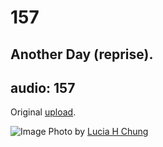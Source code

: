 # 157
## Another Day (reprise).
audio: 157
---

Original <a href="http://www.mono-log.org/snd_85/" title="(reprise)" target="_blank">upload</a>.

![Image](/assets/img/Snd-157.jpg)
Photo by <a href="http://www.mimosamoize.com" title="Lucia H Chung" target="_blank">Lucia H Chung</a>
